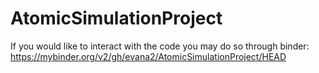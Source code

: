 # AtomicSimulationProject

If you would like to interact with the code you may do so through binder: https://mybinder.org/v2/gh/evana2/AtomicSimulationProject/HEAD
